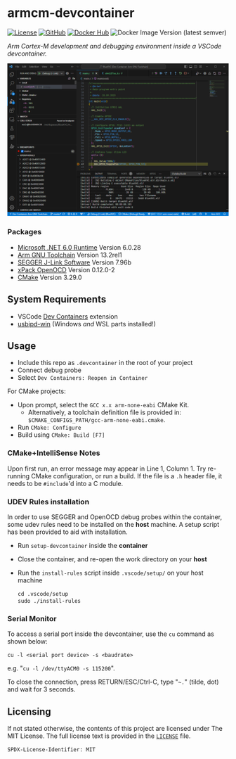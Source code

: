 # armcm-devcontainer
[![License](https://img.shields.io/github/license/islandcontroller/armcm-devcontainer)](LICENSE) [![GitHub](https://shields.io/badge/github-islandcontroller%2Farmcm--devcontainer-black?logo=github)](https://github.com/islandcontroller/armcm-devcontainer) [![Docker Hub](https://shields.io/badge/docker-islandc%2Farmcm--devcontainer-blue?logo=docker)](https://hub.docker.com/r/islandc/armcm-devcontainer) ![Docker Image Version (latest semver)](https://img.shields.io/docker/v/islandc/armcm-devcontainer?sort=semver)

*Arm Cortex-M development and debugging environment inside a VSCode devcontainer.*

![Screenshot](scr.PNG)

### Packages
* [Microsoft .NET 6.0 Runtime](https://dotnet.microsoft.com/en-us/download/dotnet/6.0) Version 6.0.28
* [Arm GNU Toolchain](https://developer.arm.com/downloads/-/arm-gnu-toolchain-downloads) Version 13.2rel1
* [SEGGER J-Link Software](https://www.segger.com/downloads/jlink/) Version 7.96b
* [xPack OpenOCD](https://github.com/xpack-dev-tools/openocd-xpack) Version 0.12.0-2
* [CMake](https://cmake.org/download) Version 3.29.0

## System Requirements
* VSCode [Dev Containers](https://marketplace.visualstudio.com/items?itemName=ms-vscode-remote.remote-containers) extension
* [usbipd-win](https://learn.microsoft.com/en-us/windows/wsl/connect-usb) (Windows *and* WSL parts installed!)

## Usage
* Include this repo as `.devcontainer` in the root of your project
* Connect debug probe
* Select `Dev Containers: Reopen in Container`

For CMake projects:
* Upon prompt, select the `GCC x.x arm-none-eabi` CMake Kit. 
  * Alternatively, a toolchain definition file is provided in: `$CMAKE_CONFIGS_PATH/gcc-arm-none-eabi.cmake`.
* Run `CMake: Configure`
* Build using `CMake: Build [F7]`

### CMake+IntelliSense Notes
Upon first run, an error message may appear in Line 1, Column 1. Try re-running CMake configuration, or run a build. If the file is a `.h` header file, it needs to be `#include`'d into a C module.

### UDEV Rules installation
In order to use SEGGER and OpenOCD debug probes within the container, some udev rules need to be installed on the **host** machine. A setup script has been provided to aid with installation.
* Run `setup-devcontainer` inside the **container**
* Close the container, and re-open the work directory on your **host**
* Run the `install-rules` script inside `.vscode/setup/` on your host machine

      cd .vscode/setup
      sudo ./install-rules

### Serial Monitor
To access a serial port inside the devcontainer, use the `cu` command as shown below:

    cu -l <serial port device> -s <baudrate>

e.g. "`cu -l /dev/ttyACM0 -s 115200`".

To close the connection, press RETURN/ESC/Ctrl-C, type "`~.`" (tilde, dot) and wait for 3 seconds.

## Licensing

If not stated otherwise, the contents of this project are licensed under The MIT License. The full license text is provided in the [`LICENSE`](LICENSE) file.

    SPDX-License-Identifier: MIT